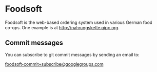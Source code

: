 Foodsoft
========

Foodsoft is the web-based ordering system used in various German food 
co-ops. One example is at <http://nahrungskette.qipc.org>.

Commit messages
---------------
You can subscribe to git commit messages by sending an email to:

<foodsoft-commit+subscribe@googlegroups.com>



